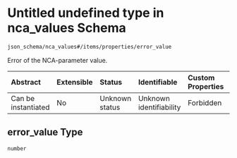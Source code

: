 # Untitled undefined type in nca\_values Schema

```txt
json_schema/nca_values#/items/properties/error_value
```

Error of the NCA-parameter value.

| Abstract            | Extensible | Status         | Identifiable            | Custom Properties | Additional Properties | Access Restrictions | Defined In                                                                           |
| :------------------ | :--------- | :------------- | :---------------------- | :---------------- | :-------------------- | :------------------ | :----------------------------------------------------------------------------------- |
| Can be instantiated | No         | Unknown status | Unknown identifiability | Forbidden         | Allowed               | none                | [nca\_values.schema.json\*](../../out/nca_values.schema.json "open original schema") |

## error\_value Type

`number`
